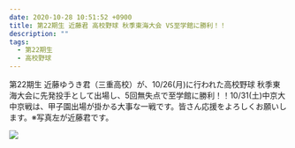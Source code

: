 ```yaml
---
date: 2020-10-28 10:51:52 +0900
title: 第22期生 近藤君 高校野球 秋季東海大会 VS至学館に勝利！！
description: ""
tags:
  - 第22期生
  - 高校野球
---
```

第22期生 近藤ゆうき君（三重高校）が、10/26(月)に行われた高校野球 秋季東海大会に先発投手として出場し、5回無失点で至学館に勝利！！10/31(土)中京大中京戦は、甲子園出場が掛かる大事な一戦です。皆さん応援をよろしくお願いします。※写真左が近藤君です。

![](/img/img_0808.jpg)
